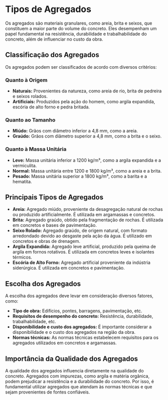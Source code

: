 # Tipos de Agregados

Os agregados são materiais granulares, como areia, brita e seixos, que constituem a maior parte do volume do concreto. Eles desempenham um papel fundamental na resistência, durabilidade e trabalhabilidade do concreto, além de influenciar no custo da obra.

## Classificação dos Agregados

Os agregados podem ser classificados de acordo com diversos critérios:

### Quanto à Origem

* **Naturais:** Provenientes da natureza, como areia de rio, brita de pedreira e seixos rolados.
* **Artificiais:** Produzidos pela ação do homem, como argila expandida, escória de alto forno e pedra britada.

### Quanto ao Tamanho

* **Miúdo:** Grãos com diâmetro inferior a 4,8 mm, como a areia.
* **Graúdo:** Grãos com diâmetro superior a 4,8 mm, como a brita e o seixo.

### Quanto à Massa Unitária

* **Leve:** Massa unitária inferior a 1200 kg/m³, como a argila expandida e a vermiculita.
* **Normal:** Massa unitária entre 1200 e 1800 kg/m³, como a areia e a brita.
* **Pesado:** Massa unitária superior a 1800 kg/m³, como a barita e a hematita.

## Principais Tipos de Agregados

* **Areia:** Agregado miúdo, proveniente da desagregação natural de rochas ou produzido artificialmente. É utilizada em argamassas e concretos.
* **Brita:** Agregado graúdo, obtido pela fragmentação de rochas. É utilizada em concretos e bases de pavimentação.
* **Seixo Rolado:** Agregado graúdo, de origem natural, com formato arredondado devido ao desgaste pela ação da água. É utilizado em concretos e obras de drenagem.
* **Argila Expandida:** Agregado leve artificial, produzido pela queima de argila em fornos rotativos. É utilizada em concretos leves e isolantes térmicos.
* **Escória de Alto Forno:** Agregado artificial proveniente da indústria siderúrgica. É utilizada em concretos e pavimentação.

## Escolha dos Agregados

A escolha dos agregados deve levar em consideração diversos fatores, como:

* **Tipo de obra:** Edifícios, pontes, barragens, pavimentação, etc.
* **Requisitos de desempenho do concreto:** Resistência, durabilidade, trabalhabilidade, etc.
* **Disponibilidade e custo dos agregados:** É importante considerar a disponibilidade e o custo dos agregados na região da obra.
* **Normas técnicas:** As normas técnicas estabelecem requisitos para os agregados utilizados em concretos e argamassas.

## Importância da Qualidade dos Agregados

A qualidade dos agregados influencia diretamente na qualidade do concreto. Agregados com impurezas, como argila e matéria orgânica, podem prejudicar a resistência e a durabilidade do concreto. Por isso, é fundamental utilizar agregados que atendam às normas técnicas e que sejam provenientes de fontes confiáveis.

